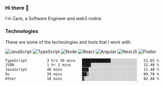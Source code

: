 ### Hi there 👋
I'm Zack, a Software Engineer and web3 rookie.

### Technologies
These are some of the technologies and tools that I work with:

![JavaScript](https://img.shields.io/badge/JavaScript-323330.svg?logo=javascript&logoColor=F7DF1E) 
![TypeScript](https://img.shields.io/badge/TypeScript-007ACC.svg?logo=typescript&logoColor=white) 
![Node](https://img.shields.io/badge/Node.js-43853D.svg?logo=node.js&logoColor=white)
![React](https://img.shields.io/badge/React-20232a.svg?logo=react&logoColor=61DAFB) 
![Angular](https://img.shields.io/badge/Angular-E23237.svg?logo=angularjs&logoColor=white)
![NestJS](https://img.shields.io/badge/NestJS-E0234E?logo=nestjs&logoColor=white)
![Flutter](https://img.shields.io/badge/Flutter-02569B.svg?logo=flutter&logoColor=white)

<!--START_SECTION:waka-->

```txt
TypeScript         3 hrs 30 mins   █████████████░░░░░░░░░░░░   51.65 %
JSON               1 hr 2 mins     ████░░░░░░░░░░░░░░░░░░░░░   15.48 %
JavaScript         46 mins         ███░░░░░░░░░░░░░░░░░░░░░░   11.40 %
Go                 39 mins         ██▒░░░░░░░░░░░░░░░░░░░░░░   09.78 %
Other              10 mins         ▓░░░░░░░░░░░░░░░░░░░░░░░░   02.48 %
```

<!--END_SECTION:waka-->
